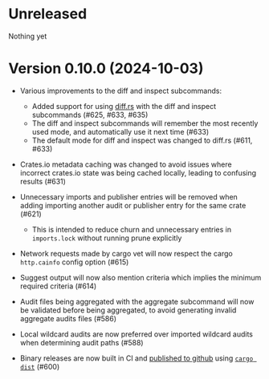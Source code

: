# Unreleased

Nothing yet

# Version 0.10.0 (2024-10-03)

* Various improvements to the diff and inspect subcommands:
  * Added support for using [diff.rs](https://diff.rs) with the diff and inspect subcommands (#625, #633, #635)
  * The diff and inspect subcommands will remember the most recently used mode, and automatically use it next time (#633)
  * The default mode for diff and inspect was changed to diff.rs (#611, #633)

* Crates.io metadata caching was changed to avoid issues where incorrect crates.io state was being cached locally, leading to confusing results (#631)

* Unnecessary imports and publisher entries will be removed when adding importing another audit or publisher entry for the same crate (#621)
  * This is intended to reduce churn and unnecessary entries in `imports.lock` without running prune explicitly

* Network requests made by cargo vet will now respect the cargo `http.cainfo` config option (#615)

* Suggest output will now also mention criteria which implies the minimum required criteria (#614)

* Audit files being aggregated with the aggregate subcommand will now be validated before being aggregated, to avoid generating invalid aggregate audits files (#586)

* Local wildcard audits are now preferred over imported wildcard audits when determining audit paths (#588)

* Binary releases are now built in CI and [published to github](https://github.com/mozilla/cargo-vet/releases) using [`cargo dist`](https://github.com/axodotdev/cargo-dist) (#600)

